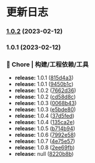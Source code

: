 # 更新日志

### [1.0.2](https://github.com/liuyuanyuannumberone/test-sfc-cli/compare/v1.0.1...v1.0.2) (2023-02-12)

### 1.0.1 (2023-02-12)

### 🚀 Chore | 构建/工程依赖/工具

- **release:** 1.0.1 ([815d4a3](https://github.com/liuyuanyuannumberone/test-sfc-cli/commit/815d4a3918b5a0a3634ae3dbea86d17061d3455a))
- **release:** 1.0.1 ([9450b1c](https://github.com/liuyuanyuannumberone/test-sfc-cli/commit/9450b1cb06f4ab4df5f36e0fe783f5819f600783))
- **release:** 1.0.2 ([7662d36](https://github.com/liuyuanyuannumberone/test-sfc-cli/commit/7662d36154980bb54533ce7774093a9a06ed5b29))
- **release:** 1.0.2 ([cd58d8c](https://github.com/liuyuanyuannumberone/test-sfc-cli/commit/cd58d8c2ede3378b6dc3d6aef876ac35df740755))
- **release:** 1.0.3 ([0068b43](https://github.com/liuyuanyuannumberone/test-sfc-cli/commit/0068b431a9cc1c22b3cc778e7acd6adf8b4bd249))
- **release:** 1.0.3 ([e5bde80](https://github.com/liuyuanyuannumberone/test-sfc-cli/commit/e5bde801a1e6689c8bba3df899f236716cb8ea4f))
- **release:** 1.0.4 ([37d5fed](https://github.com/liuyuanyuannumberone/test-sfc-cli/commit/37d5fede8d817b85db90ea997d439ee2d9c79926))
- **release:** 1.0.4 ([135ca2e](https://github.com/liuyuanyuannumberone/test-sfc-cli/commit/135ca2eb47756e3591c69320842cc0dcda14106f))
- **release:** 1.0.5 ([b714b94](https://github.com/liuyuanyuannumberone/test-sfc-cli/commit/b714b9444cb52921c0b98dcb82a33480e973aea0))
- **release:** 1.0.6 ([7992e58](https://github.com/liuyuanyuannumberone/test-sfc-cli/commit/7992e58b9c87d7911ac7ca0dc7173e9ca4eff30d))
- **release:** 1.0.7 ([4e75e57](https://github.com/liuyuanyuannumberone/test-sfc-cli/commit/4e75e570a54de323c4e84f970634a3c585ff1c3d))
- **release:** 1.0.8 ([2ee69fb](https://github.com/liuyuanyuannumberone/test-sfc-cli/commit/2ee69fb11482aab1ef9222bd0fe1b2ab1781b411))
- **release:** null ([8220b8b](https://github.com/liuyuanyuannumberone/test-sfc-cli/commit/8220b8b21d3c26aa97746e2c2e0d1bfd5cd7343d))
